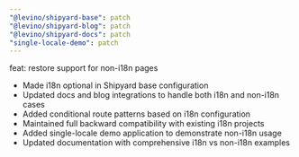 ```yaml
---
"@levino/shipyard-base": patch
"@levino/shipyard-blog": patch
"@levino/shipyard-docs": patch
"single-locale-demo": patch
---
```


feat: restore support for non-i18n pages

- Made i18n optional in Shipyard base configuration
- Updated docs and blog integrations to handle both i18n and non-i18n cases
- Added conditional route patterns based on i18n configuration  
- Maintained full backward compatibility with existing i18n projects
- Added single-locale demo application to demonstrate non-i18n usage
- Updated documentation with comprehensive i18n vs non-i18n examples